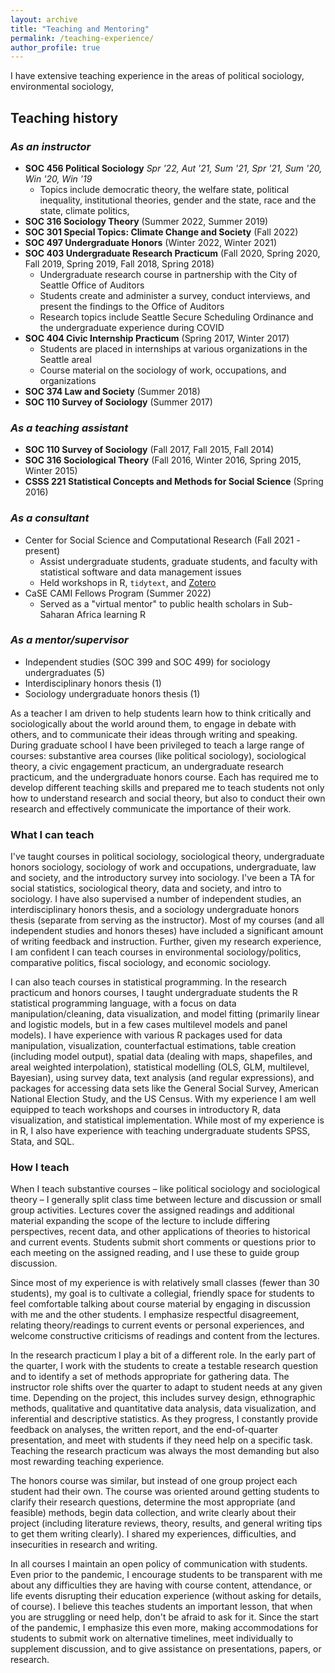 ```yaml
---
layout: archive
title: "Teaching and Mentoring"
permalink: /teaching-experience/
author_profile: true
---
```


I have extensive teaching experience in the areas of political sociology, environmental sociology,

## Teaching history

### *As an instructor*
- **SOC 456 Political Sociology** *Spr '22, Aut '21, Sum '21, Spr '21, Sum '20, Win '20, Win '19*
  - Topics include democratic theory, the welfare state, political inequality, institutional theories, gender and the state, race and the state, climate politics,
- **SOC 316 Sociology Theory** (Summer 2022, Summer 2019)
- **SOC 301 Special Topics: Climate Change and Society** (Fall 2022)
- **SOC 497 Undergraduate Honors** (Winter 2022, Winter 2021)
- **SOC 403 Undergraduate Research Practicum** (Fall 2020, Spring 2020, Fall 2019, Spring 2019, Fall 2018, Spring 2018)
  - Undergraduate research course in partnership with the City of Seattle Office of Auditors
  - Students create and administer a survey, conduct interviews, and present the findings to the Office of Auditors
  - Research topics include Seattle Secure Scheduling Ordinance and the undergraduate experience during COVID
- **SOC 404 Civic Internship Practicum** (Spring 2017, Winter 2017)
  - Students are placed in internships at various organizations in the Seattle areal
  - Course material on the sociology of work, occupations, and organizations
- **SOC 374 Law and Society** (Summer 2018)
- **SOC 110 Survey of Sociology** (Summer 2017)

### *As a teaching assistant*
- **SOC 110 Survey of Sociology** (Fall 2017, Fall 2015, Fall 2014)
- **SOC 316 Sociological Theory** (Fall 2016, Winter 2016, Spring 2015, Winter 2015)
- **CSSS 221 Statistical Concepts and Methods for Social Science** (Spring 2016)

### *As a consultant*
- Center for Social Science and Computational Research (Fall 2021 - present)
  - Assist undergraduate students, graduate students, and faculty with statistical software and data management issues  
  - Held workshops in R, `tidytext`, and [Zotero](zotero.org)
- CaSE CAMI Fellows Program (Summer 2022)
  - Served as a "virtual mentor" to public health scholars in Sub-Saharan Africa learning R

### *As a mentor/supervisor*
- Independent studies (SOC 399 and SOC 499) for sociology undergraduates (5)
- Interdisciplinary honors thesis (1)
- Sociology undergraduate honors thesis (1)



As a teacher I am driven to help students learn how to think critically and sociologically about the world around them, to engage in debate with others, and to communicate their ideas through writing and speaking. During graduate school I have been privileged to teach a large range of courses: substantive area courses (like political sociology), sociological theory, a civic engagement practicum, an undergraduate research practicum, and the undergraduate honors course. Each has required me to develop different teaching skills and prepared me to teach students not only how to understand research and social theory, but also to conduct their own research and effectively communicate the importance of their work.   

### What I can teach

I've taught courses in political sociology, sociological theory, undergraduate honors sociology, sociology of work and occupations, undergraduate, law and society, and the introductory survey into sociology. I've been a TA for social statistics, sociological theory, data and society, and intro to sociology. I have also supervised a number of independent studies, an interdisciplinary honors thesis, and a sociology undergraduate honors thesis (separate from serving as the instructor).  Most of my courses (and all independent studies and honors theses) have included a significant amount of writing feedback and instruction. Further, given my research experience, I am confident I can teach courses in environmental sociology/politics, comparative politics, fiscal sociology, and economic sociology.

I can also teach courses in statistical programming. In the research practicum and honors courses, I taught undergraduate students the R statistical programming language, with a focus on data manipulation/cleaning, data visualization, and model fitting (primarily linear and logistic models, but in a few cases multilevel models and panel models). I have experience with various R packages used for data manipulation, visualization, counterfactual estimations, table creation (including model output), spatial data (dealing with maps, shapefiles, and areal weighted interpolation), statistical modelling (OLS, GLM, multilevel, Bayesian), using survey data, text analysis (and regular expressions), and packages for accessing data sets like the General Social Survey, American National Election Study, and the US Census. With my experience I am well equipped to teach workshops and courses in introductory R, data visualization, and statistical implementation. While most of my experience is in R, I also have experience with teaching undergraduate students SPSS, Stata, and SQL.

### How I teach

When I teach substantive courses – like political sociology and sociological theory – I generally split class time between lecture and discussion or small group activities. Lectures cover the assigned readings and additional material expanding the scope of the lecture to include differing perspectives, recent data, and other applications of theories to historical and current events. Students submit short comments or questions prior to each meeting on the assigned reading, and I use these to guide group discussion.

Since most of my experience is with relatively small classes (fewer than 30 students), my goal is to cultivate a collegial, friendly space for students to feel comfortable talking about course material by engaging in discussion with me and the other students. I emphasize respectful disagreement, relating theory/readings to current events or personal experiences, and welcome constructive criticisms of readings and content from the lectures.

In the research practicum I play a bit of a different role. In the early part of the quarter, I work with the students to create a testable research question and to identify a set of methods appropriate for gathering data. The instructor role shifts over the quarter to adapt to student needs at any given time. Depending on the project, this includes survey design, ethnographic methods, qualitative and quantitative data analysis, data visualization, and inferential and descriptive statistics. As they progress, I constantly provide feedback on analyses, the written report, and the end-of-quarter presentation, and meet with students if they need help on a specific task. Teaching the research practicum was always the most demanding but also most rewarding teaching experience.

The honors course was similar, but instead of one group project each student had their own. The course was oriented around getting students to clarify their research questions, determine the most appropriate (and feasible) methods, begin data collection, and write clearly about their project (including literature reviews, theory, results, and general writing tips to get them writing clearly). I shared my experiences, difficulties, and insecurities in research and writing.

In all courses I maintain an open policy of communication with students. Even prior to the pandemic, I encourage students to be transparent with me about any difficulties they are having with course content, attendance, or life events disrupting their education experience (without asking for details, of course). I believe this teaches students an important lesson, that when you are struggling or need help, don't be afraid to ask for it. Since the start of the pandemic, I emphasize this even more, making accommodations for students to submit work on alternative timelines, meet individually to supplement discussion, and to give assistance on presentations, papers, or research.

